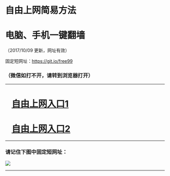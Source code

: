 ﻿# 自由上网简易方法

# 电脑、手机一键翻墙

（2017/10/09 更新，网址有效）

固定短网址：https://git.io/free99

### （微信如打不开，请转到浏览器打开）


***





# &nbsp;&nbsp; <a href="http://ft224334101.fwq-tz-1001.info/fwqtz01.html?t=100900128815 " target="_blank">自由上网入口1</a>
# &nbsp;&nbsp; <a href="http://ft2842832457.fwq-tz-1002.info/fwqtz02.html?t=100900130145 " target="_blank">自由上网入口2</a>
***

### 请记住下图中固定短网址：

<img src="https://s3-us-west-2.amazonaws.com/fwq-1001/yjfq-20170905okok.png" /> 


***

